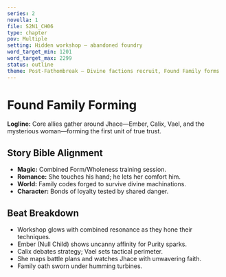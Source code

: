 ```yaml
---
series: 2
novella: 1
file: S2N1_CH06
type: chapter
pov: Multiple
setting: Hidden workshop — abandoned foundry
word_target_min: 1201
word_target_max: 2299
status: outline
theme: Post-Fathombreak — Divine factions recruit, Found Family forms
---
```

# Found Family Forming

**Logline:** Core allies gather around Jhace—Ember, Calix, Vael, and the mysterious woman—forming the first unit of true trust.

## Story Bible Alignment
- **Magic:** Combined Form/Wholeness training session.
- **Romance:** She touches his hand; he lets her comfort him.
- **World:** Family codes forged to survive divine machinations.
- **Character:** Bonds of loyalty tested by shared danger.

## Beat Breakdown
- Workshop glows with combined resonance as they hone their techniques.
- Ember (Null Child) shows uncanny affinity for Purity sparks.
- Calix debates strategy; Vael sets tactical perimeter.
- She maps battle plans and watches Jhace with unwavering faith.
- Family oath sworn under humming turbines.

